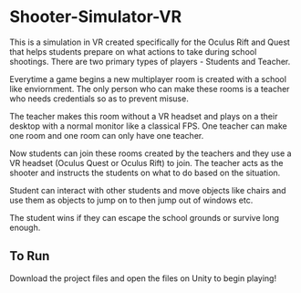 # Shooter-Simulator-VR

This is a simulation in VR created specifically for the Oculus Rift and Quest that helps students prepare on what actions to take during school shootings.
There are two primary types of players - Students and Teacher.

Everytime a game begins a new multiplayer room is created with a school like enviornment. 
The only person who can make these rooms is a teacher who needs credentials so as to prevent misuse.

The teacher makes this room without a VR headset and plays on a their desktop with a normal monitor like a classical FPS.
One teacher can make one room and one room can only have one teacher.

Now students can join these rooms created by the teachers and they use a VR headset (Oculus Quest or Oculus Rift) to join. 
The teacher acts as the shooter and instructs the students on what to do based on the situation.

Student can interact with other students and move objects like chairs and use them as objects to jump on to then jump out of windows etc.

The student wins if they can escape the school grounds or survive long enough.

## To Run

Download the project files and open the files on Unity to begin playing!

